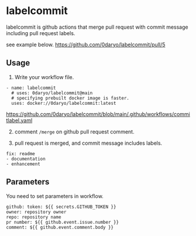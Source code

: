 # labelcommit
labelcommit is github actions that merge pull request with commit message including pull request labels.

see example below.
https://github.com/0daryo/labelcommit/pull/5
## Usage
1. Write your workflow file.
  ```
  - name: labelcommit
    # uses: 0daryo/labelcommit@main
    # specifying prebuilt docker image is faster.
    uses: docker://0daryo/labelcommit:latest
  ```
  https://github.com/0daryo/labelcommit/blob/main/.github/workflows/commitlabel.yaml

2. comment ```/merge``` on github pull request comment.

3. pull request is merged, and commit message includes labels.
```
fix: readme
- documentation
- enhancement
```

## Parameters
You need to set parameters in workflow.
```
github: token: ${{ secrets.GITHUB_TOKEN }}
owner: repository owner
repo: repository name
pr number: ${{ github.event.issue.number }}
comment: ${{ github.event.comment.body }}
```
